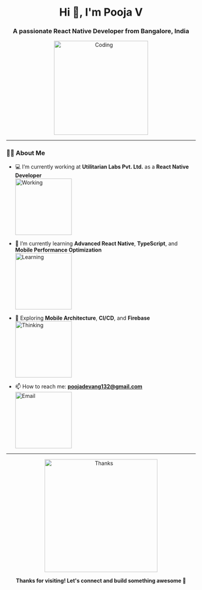 <h1 align="center">Hi 👋, I'm Pooja V</h1>
<h3 align="center">A passionate React Native Developer from Bangalore, India</h3>

<p align="center">
  <img src="https://media.giphy.com/media/qgQUggAC3Pfv687qPC/giphy.gif" width="250" alt="Coding" />
</p>

---

### 👩‍💻 About Me

- 💻 I’m currently working at **Utilitarian Labs Pvt. Ltd.** as a **React Native Developer**  
  <img src="https://media.giphy.com/media/LmNwrBhejkK9EFP504/giphy.gif" width="150" alt="Working" />

- 🌱 I’m currently learning **Advanced React Native**, **TypeScript**, and **Mobile Performance Optimization**  
  <img src="https://www.google.com/url?sa=i&url=https%3A%2F%2Ftenor.com%2Fsearch%2Flearning-gifs&psig=AOvVaw1q-e45ohxGw1I0Fn75PUqf&ust=1754468581549000&source=images&cd=vfe&opi=89978449&ved=0CBEQjRxqFwoTCLCV3_me844DFQAAAAAdAAAAABAE" width="150" alt="Learning" />

- 🧠 Exploring **Mobile Architecture**, **CI/CD**, and **Firebase**  
  <img src="https://media.giphy.com/media/l3vR85PnGsBwu1PFK/giphy.gif" width="150" alt="Thinking" />


- 📫 How to reach me: **poojadevang132@gmail.com**  
  <img src="https://media.giphy.com/media/xT9IgzoKnwFNmISR8I/giphy.gif" width="150" alt="Email" />

---

<p align="center">
  <img src="https://media.giphy.com/media/26AHONQ79FdWZhAI0/giphy.gif" width="300" alt="Thanks" />
</p>

<p align="center"><b>Thanks for visiting! Let's connect and build something awesome 🚀</b></p>
